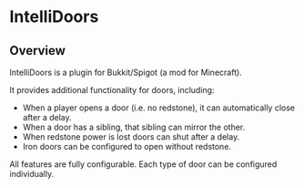 IntelliDoors
============

## Overview

IntelliDoors is a plugin for Bukkit/Spigot (a mod for Minecraft).

It provides additional functionality for doors, including:

  - When a player opens a door (i.e. no redstone), it can automatically close after a delay.
  - When a door has a sibling, that sibling can mirror the other.
  - When redstone power is lost doors can shut after a delay.
  - Iron doors can be configured to open without redstone.                                                        
    
All features are fully configurable. Each type of door can be configured individually.
                                                                                                                 
